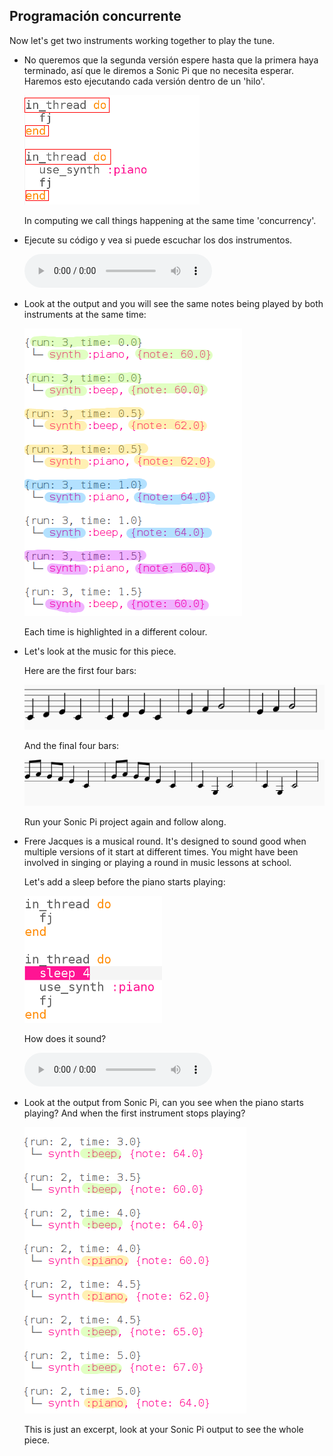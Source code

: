 ## Programación concurrente

Now let's get two instruments working together to play the tune.

+ No queremos que la segunda versión espere hasta que la primera haya terminado, así que le diremos a Sonic Pi que no necesita esperar. Haremos esto ejecutando cada versión dentro de un 'hilo'.
    
    ![screenshot](images/round-thread.png)
    
    In computing we call things happening at the same time 'concurrency'.

+ Ejecute su código y vea si puede escuchar los dos instrumentos.
    
    <div id="audio-preview" class="pdf-hidden">
      <audio controls preload> <source src="resources/frerejacques2.mp3" type="audio/mpeg"> Tu navegador no tiene soporte para el elemento de <code>audio</code>. </audio>
    </div>
+ Look at the output and you will see the same notes being played by both instruments at the same time:
    
    ![screenshot](images/round-conc-output.png)
    
    Each time is highlighted in a different colour.

+ Let's look at the music for this piece.
    
    Here are the first four bars:
    
    ![screenshot](images/round-music1.png)
    
    And the final four bars:
    
    ![screenshot](images/round-music2.png)
    
    Run your Sonic Pi project again and follow along.

+ Frere Jacques is a musical round. It's designed to sound good when multiple versions of it start at different times. You might have been involved in singing or playing a round in music lessons at school.
    
    Let's add a sleep before the piano starts playing:
    
    ![screenshot](images/round-sleep.png)
    
    How does it sound?
    
    <div id="audio-preview" class="pdf-hidden">
      <audio controls preload> <source src="resources/frerejacques3.mp3" type="audio/mpeg"> Your browser does not support the <code>audio</code> element. </audio>
    </div>
+ Look at the output from Sonic Pi, can you see when the piano starts playing? And when the first instrument stops playing?
    
    ![screenshot](images/round-conc-output2.png)
    
    This is just an excerpt, look at your Sonic Pi output to see the whole piece.